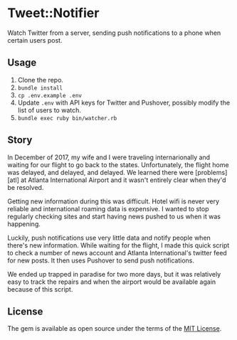 # Tweet::Notifier

Watch Twitter from a server, sending push notifications to a phone when certain users post.

## Usage

1. Clone the repo.
2. `bundle install`
3. `cp .env.example .env`
4. Update `.env` with API keys for Twitter and Pushover, possibly modify the list of users to watch.
5. `bundle exec ruby bin/watcher.rb`

## Story

In December of 2017, my wife and I were traveling internarionally and waiting for our flight to go back to the states. Unfortunately, the flight home was delayed, and delayed, and delayed. We learned there were [problems][atl] at Atlanta International Airport and it wasn't entirely clear when they'd be resolved.

Getting new information during this was difficult. Hotel wifi is never very reliable and international roaming data is expensive. I wanted to stop regularly checking sites and start having news pushed to us when it was happening.

Luckily, push notifications use very little data and notify people when there's new information. While waiting for the flight, I made this quick script to check a number of news account and Atlanta International's twitter feed for new posts. It then uses Pushover to send push notifications.

We ended up trapped in paradise for two more days, but it was relatively easy to track the repairs and when the airport would be available again because of this script.

## License

The gem is available as open source under the terms of the [MIT License](http://opensource.org/licenses/MIT).

